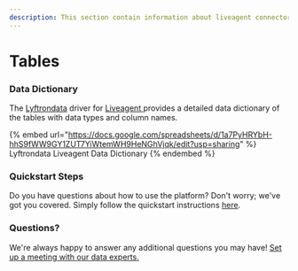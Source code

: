 ```yaml
---
description: This section contain information about liveagent connector tables information
---
```


# Tables

### Data Dictionary

The [Lyftrondata](https://www.lyftrondata.com/) driver for [Liveagent](https://www.lyftrondata.com/integration/liveagent/)[ ](https://www.lyftrondata.com/integration/liveagent/)provides a detailed data dictionary of the tables with data types and column names.

{% embed url="https://docs.google.com/spreadsheets/d/1a7PyHRYbH-hhS9fWW9GY1ZUT7YiWtemWH9HeNGhVjqk/edit?usp=sharing" %}
Lyftrondata Liveagent Data Dictionary
{% endembed %}

### Quickstart Steps

Do you have questions about how to use the platform? Don't worry; we've got you covered. Simply follow the quickstart instructions [here](../../../../quickstart-steps.md).

### Questions? <a href="#questions" id="questions"></a>

We're always happy to answer any additional questions you may have! [Set up a meeting with our data experts.](https://www.lyftrondata.com/book-a-meeting/)

